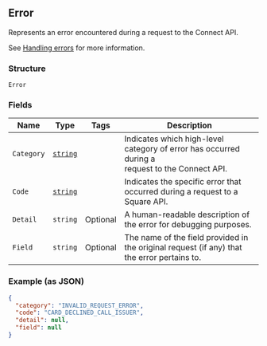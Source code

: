 ## Error

Represents an error encountered during a request to the Connect API.

See [Handling errors](#handlingerrors) for more information.

### Structure

`Error`

### Fields

| Name | Type | Tags | Description |
|  --- | --- | --- | --- |
| `Category` | [`string`](/doc/models/error-category.md) |  | Indicates which high-level category of error has occurred during a<br>request to the Connect API. |
| `Code` | [`string`](/doc/models/error-code.md) |  | Indicates the specific error that occurred during a request to a<br>Square API. |
| `Detail` | `string` | Optional | A human-readable description of the error for debugging purposes. |
| `Field` | `string` | Optional | The name of the field provided in the original request (if any) that<br>the error pertains to. |

### Example (as JSON)

```json
{
  "category": "INVALID_REQUEST_ERROR",
  "code": "CARD_DECLINED_CALL_ISSUER",
  "detail": null,
  "field": null
}
```


